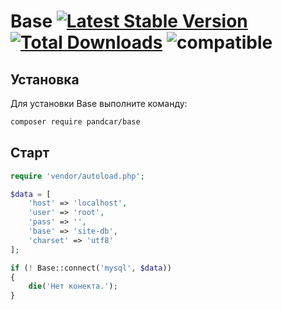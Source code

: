 # Base [![Latest Stable Version](https://poser.pugx.org/PandCar/Base/v/stable.svg)](https://packagist.org/packages/pandcar/base) [![Total Downloads](https://poser.pugx.org/PandCar/Base/downloads)](https://packagist.org/packages/pandcar/base) ![compatible](https://img.shields.io/badge/php-%3E=5.4-green.svg)

## Установка

Для установки Base выполните команду:

```sh
composer require pandcar/base
```

## Cтарт

```php
require 'vendor/autoload.php';

$data = [
	'host' => 'localhost',
	'user' => 'root',
	'pass' => '',
	'base' => 'site-db',
	'charset' => 'utf8'
];

if (! Base::connect('mysql', $data))
{
	die('Нет конекта.');
}
```